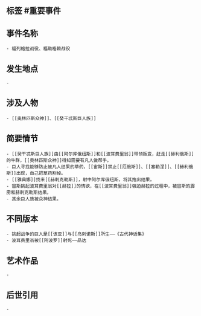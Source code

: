 ## 标签  #重要事件
## 事件名称
	- 福列格拉战役、福勒格赖战役
## 发生地点
	-
## 涉及人物
	- [[奥林匹斯众神]]、[[癸干忒斯巨人族]]
## 简要情节
	- [[癸干忒斯巨人族]]由[[阿尔库俄纽斯]]和[[波耳费里翁]]带领叛变，赶走[[赫利俄斯]]的牛群，[[奥林匹斯众神]]得知需要有凡人做帮手。
	- 巨人寻找能够防止被凡人结果的草药，[[宙斯]]禁止[[厄俄斯]]、[[塞勒涅]]、[[赫利俄斯]]出现，自己把草药割掉。
	- [[雅典娜]]找来[[赫剌克勒斯]]，射中阿尔库俄纽斯，将其拖出结果。
	- 宙斯挑起波耳费里翁对[[赫拉]]的情欲，在[[波耳费里翁]]强迫赫拉的过程中，被宙斯的霹雳和赫剌克勒斯结果。
	- 其余巨人族被众神结果。
## 不同版本
	- 挑起战争的巨人是[[该亚]]与[[乌剌诺斯]]所生——《古代神话集》
	- 波耳费里翁被[[阿波罗]]射死——品达
## 艺术作品
	-
## 后世引用
	-
